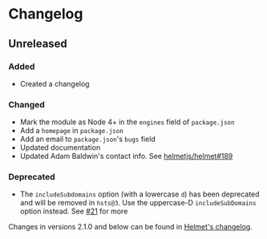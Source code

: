 # Changelog

## Unreleased
### Added
* Created a changelog

### Changed
* Mark the module as Node 4+ in the `engines` field of `package.json`
* Add a `homepage` in `package.json`
* Add an email to `package.json`'s `bugs` field
* Updated documentation
* Updated Adam Baldwin's contact info. See [helmetjs/helmet#189](https://github.com/helmetjs/helmet/issues/189)

### Deprecated
* The `includeSubdomains` option (with a lowercase `d`) has been deprecated and will be removed in `hsts@3`. Use the uppercase-D `includeSubDomains` option instead. See [#21](https://github.com/helmetjs/hsts/issues/21) for more

Changes in versions 2.1.0 and below can be found in [Helmet's changelog](https://github.com/helmetjs/helmet/blob/master/CHANGELOG.md).
